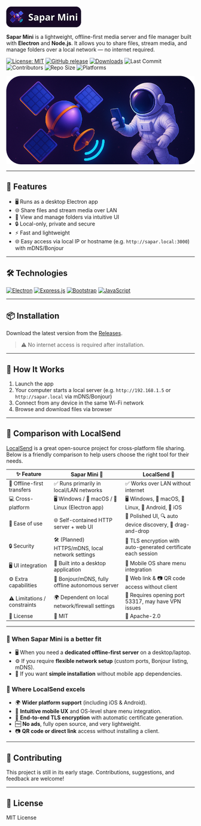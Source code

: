 ![Logo](public/promo-badge.png)
<br>

**Sapar Mini** is a lightweight, offline-first media server and file manager built with **Electron** and **Node.js**. It allows you to share files, stream media, and manage folders over a local network — no internet required.

[![License: MIT](https://img.shields.io/badge/License-MIT-yellow.svg)](LICENSE)
[![GitHub release](https://img.shields.io/github/v/release/DreamerView/sapar)](https://github.com/DreamerView/sapar/releases)
[![Downloads](https://img.shields.io/github/downloads/DreamerView/sapar/total)](https://github.com/DreamerView/sapar/releases)
![Last Commit](https://img.shields.io/github/last-commit/DreamerView/sapar)
![Contributors](https://img.shields.io/github/contributors/DreamerView/sapar)
![Repo Size](https://img.shields.io/github/repo-size/DreamerView/sapar)
![Platforms](https://img.shields.io/badge/platforms-Windows%20%7C%20macOS%20%7C%20Linux-blue)

![Promo](public/promo.png)

---

## 🚀 Features

- 🖥️ Runs as a desktop Electron app
- 🌐 Share files and stream media over LAN
- 📁 View and manage folders via intuitive UI
- 🔒 Local-only, private and secure
- ⚡ Fast and lightweight
- 🌐 Easy access via local IP or hostname (e.g. `http://sapar.local:3000`) with mDNS/Bonjour

---

## 🛠 Technologies

[![Electron](https://img.shields.io/badge/Electron-2E2AB0?logo=electron&logoColor=47848F&style=for-the-badge)](https://www.electronjs.org/)
[![Express.js](https://img.shields.io/badge/Express.js-2E2AB0?logo=express&logoColor=white&style=for-the-badge)](https://expressjs.com/)
[![Bootstrap](https://img.shields.io/badge/Bootstrap-2E2AB0?logo=bootstrap&logoColor=7952B3&style=for-the-badge)](https://getbootstrap.com/)
[![JavaScript](https://img.shields.io/badge/JavaScript_ES6%2B-2E2AB0?logo=javascript&logoColor=F7DF1E&style=for-the-badge)](https://developer.mozilla.org/en-US/docs/Web/JavaScript)

---

## 📦 Installation

Download the latest version from the [Releases](https://github.com/DreamerView/sapar/releases/latest).

> ⚠️ No internet access is required after installation.

---

## 📡 How It Works

1. Launch the app
2. Your computer starts a local server (e.g. `http://192.168.1.5` or `http://sapar.local` via mDNS/Bonjour)
3. Connect from any device in the same Wi-Fi network
4. Browse and download files via browser

---

## 🔄 Comparison with LocalSend

[LocalSend](https://github.com/localsend/localsend) is a great open-source project for cross-platform file sharing.  
Below is a friendly comparison to help users choose the right tool for their needs.

| ✨ Feature               | **Sapar Mini** 🚀                                          | **LocalSend** 📱 |
|--------------------------|------------------------------------------------------------|------------------|
| 📡 Offline-first transfers | ✅ Runs primarily in local/LAN networks                    | ✅ Works over LAN without internet |
| 💻 Cross-platform         | 🖥 Windows / 🍎 macOS / 🐧 Linux (Electron app)             | 🖥 Windows, 🍎 macOS, 🐧 Linux, 📱 Android, 🍏 iOS |
| 🎯 Ease of use            | 🌐 Self-contained HTTP server + web UI                     | 🎨 Polished UI, 🔍 auto device discovery, 📂 drag-and-drop |
| 🔒 Security               | 🛠 (Planned) HTTPS/mDNS, local network settings            | 🔐 TLS encryption with auto-generated certificate each session |
| 🖥 UI integration         | 💼 Built into a desktop application                        | 📱 Mobile OS share menu integration |
| ⚙️ Extra capabilities     | 📡 Bonjour/mDNS, fully offline autonomous server           | 🔗 Web link & 📷 QR code access without client |
| ⚠️ Limitations / constraints | 🌍 Dependent on local network/firewall settings           | 📌 Requires opening port 53317, may have VPN issues |
| 📜 License                | 📄 MIT                                                     | 📄 Apache-2.0 |

---

### 🚀 When Sapar Mini is a better fit
- 🖥 When you need a **dedicated offline-first server** on a desktop/laptop.
- ⚙️ If you require **flexible network setup** (custom ports, Bonjour listing, mDNS).
- 🎯 If you want **simple installation** without mobile app dependencies.

### 📱 Where LocalSend excels
- 🌍 **Wider platform support** (including iOS & Android).
- 🎨 **Intuitive mobile UX** and OS-level share menu integration.
- 🔐 **End-to-end TLS encryption** with automatic certificate generation.
- 🆓 **No ads**, fully open source, and very lightweight.
- 📷 **QR code or direct link** access without installing a client.

---

## 🤝 Contributing

This project is still in its early stage. Contributions, suggestions, and feedback are welcome!

---

## 📃 License

MIT License
